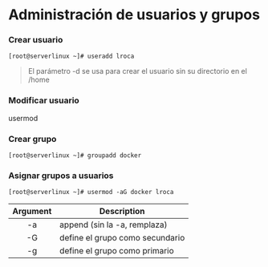 # Administración de usuarios y grupos
### Crear usuario
```
[root@serverlinux ~]# useradd lroca
```
> El parámetro -d se usa para crear el usuario sin su directorio en el /home

### Modificar usuario
usermod

### Crear grupo
```
[root@serverlinux ~]# groupadd docker
```
### Asignar grupos a usuarios
```
[root@serverlinux ~]# usermod -aG docker lroca
```
| Argument | Description |
|:--------:| ----------- |
| -a | append (sin la -a, remplaza) |
| -G | define el grupo como secundario |
| -g | define el grupo como primario |
